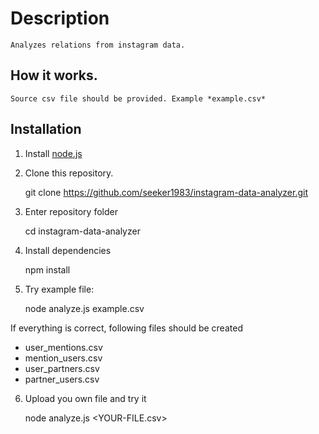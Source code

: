 # Description
    Analyzes relations from instagram data.
## How it works.
    Source csv file should be provided. Example *example.csv*

## Installation
1. Install [node.js](https://nodejs.org)
2. Clone this repository.

    git clone https://github.com/seeker1983/instagram-data-analyzer.git
    
3. Enter repository folder

    cd instagram-data-analyzer
    
4. Install dependencies

    npm install
    
5. Try example file:

    node analyze.js example.csv
    
If everything is correct, following files should be created
- user_mentions.csv
- mention_users.csv
- user_partners.csv
- partner_users.csv

6. Upload you own file and try it

    node analyze.js <YOUR-FILE.csv>